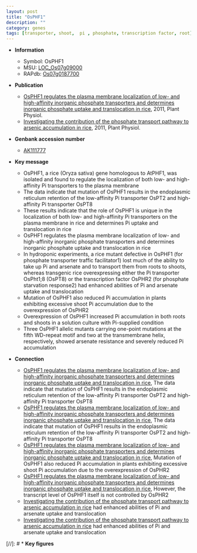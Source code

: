 ```yaml
---
layout: post
title: "OsPHF1"
description: ""
category: genes
tags: [transporter, shoot,  pi , phosphate, transcription factor, root]
---
```


* **Information**  
    + Symbol: OsPHF1  
    + MSU: [LOC_Os07g09000](http://rice.plantbiology.msu.edu/cgi-bin/ORF_infopage.cgi?orf=LOC_Os07g09000)  
    + RAPdb: [Os07g0187700](http://rapdb.dna.affrc.go.jp/viewer/gbrowse_details/irgsp1?name=Os07g0187700)  

* **Publication**  
    + [OsPHF1 regulates the plasma membrane localization of low- and high-affinity inorganic phosphate transporters and determines inorganic phosphate uptake and translocation in rice](http://www.ncbi.nlm.nih.gov/pubmed?term=OsPHF1+regulates+the+plasma+membrane+localization+of+low-+and+high-affinity+inorganic+phosphate+transporters+and+determines+inorganic+phosphate+uptake+and+translocation+in+rice%5BTitle%5D), 2011, Plant Physiol.
    + [Investigating the contribution of the phosphate transport pathway to arsenic accumulation in rice](http://www.ncbi.nlm.nih.gov/pubmed?term=Investigating+the+contribution+of+the+phosphate+transport+pathway+to+arsenic+accumulation+in+rice%5BTitle%5D), 2011, Plant Physiol.

* **Genbank accession number**  
    + [AK111777](http://www.ncbi.nlm.nih.gov/nuccore/AK111777)

* **Key message**  
    + OsPHF1, a rice (Oryza sativa) gene homologous to AtPHF1, was isolated and found to regulate the localization of both low- and high-affinity Pi transporters to the plasma membrane
    + The data indicate that mutation of OsPHF1 results in the endoplasmic reticulum retention of the low-affinity Pi transporter OsPT2 and high-affinity Pi transporter OsPT8
    + These results indicate that the role of OsPHF1 is unique in the localization of both low- and high-affinity Pi transporters on the plasma membrane in rice and determines Pi uptake and translocation in rice
    + OsPHF1 regulates the plasma membrane localization of low- and high-affinity inorganic phosphate transporters and determines inorganic phosphate uptake and translocation in rice
    + In hydroponic experiments, a rice mutant defective in OsPHF1 (for phosphate transporter traffic facilitator1) lost much of the ability to take up Pi and arsenate and to transport them from roots to shoots, whereas transgenic rice overexpressing either the Pi transporter OsPht1;8 (OsPT8) or the transcription factor OsPHR2 (for phosphate starvation response2) had enhanced abilities of Pi and arsenate uptake and translocation
    + Mutation of OsPHF1 also reduced Pi accumulation in plants exhibiting excessive shoot Pi accumulation due to the overexpression of OsPHR2
    + Overexpression of OsPHF1 increased Pi accumulation in both roots and shoots in a solution culture with Pi-supplied condition
    + Three OsPHF1 allelic mutants carrying one-point mutations at the fifth WD-repeat motif and two at the transmembrane helix, respectively, showed arsenate resistance and severely reduced Pi accumulation

* **Connection**  
    + [OsPHF1 regulates the plasma membrane localization of low- and high-affinity inorganic phosphate transporters and determines inorganic phosphate uptake and translocation in rice](http://www.ncbi.nlm.nih.gov/pubmed?term=OsPHF1+regulates+the+plasma+membrane+localization+of+low-+and+high-affinity+inorganic+phosphate+transporters+and+determines+inorganic+phosphate+uptake+and+translocation+in+rice%5BTitle%5D), The data indicate that mutation of OsPHF1 results in the endoplasmic reticulum retention of the low-affinity Pi transporter OsPT2 and high-affinity Pi transporter OsPT8
    + [OsPHF1 regulates the plasma membrane localization of low- and high-affinity inorganic phosphate transporters and determines inorganic phosphate uptake and translocation in rice](http://www.ncbi.nlm.nih.gov/pubmed?term=OsPHF1+regulates+the+plasma+membrane+localization+of+low-+and+high-affinity+inorganic+phosphate+transporters+and+determines+inorganic+phosphate+uptake+and+translocation+in+rice%5BTitle%5D), The data indicate that mutation of OsPHF1 results in the endoplasmic reticulum retention of the low-affinity Pi transporter OsPT2 and high-affinity Pi transporter OsPT8
    + [OsPHF1 regulates the plasma membrane localization of low- and high-affinity inorganic phosphate transporters and determines inorganic phosphate uptake and translocation in rice](http://www.ncbi.nlm.nih.gov/pubmed?term=OsPHF1+regulates+the+plasma+membrane+localization+of+low-+and+high-affinity+inorganic+phosphate+transporters+and+determines+inorganic+phosphate+uptake+and+translocation+in+rice%5BTitle%5D), Mutation of OsPHF1 also reduced Pi accumulation in plants exhibiting excessive shoot Pi accumulation due to the overexpression of OsPHR2
    + [OsPHF1 regulates the plasma membrane localization of low- and high-affinity inorganic phosphate transporters and determines inorganic phosphate uptake and translocation in rice](http://www.ncbi.nlm.nih.gov/pubmed?term=OsPHF1+regulates+the+plasma+membrane+localization+of+low-+and+high-affinity+inorganic+phosphate+transporters+and+determines+inorganic+phosphate+uptake+and+translocation+in+rice%5BTitle%5D), However, the transcript level of OsPHF1 itself is not controlled by OsPHR2
    + [Investigating the contribution of the phosphate transport pathway to arsenic accumulation in rice](for+phosphate+starvation+response2) had enhanced abilities of Pi and arsenate uptake and translocation
    + [Investigating the contribution of the phosphate transport pathway to arsenic accumulation in rice](for+phosphate+starvation+response2) had enhanced abilities of Pi and arsenate uptake and translocation

[//]: # * **Key figures**  


